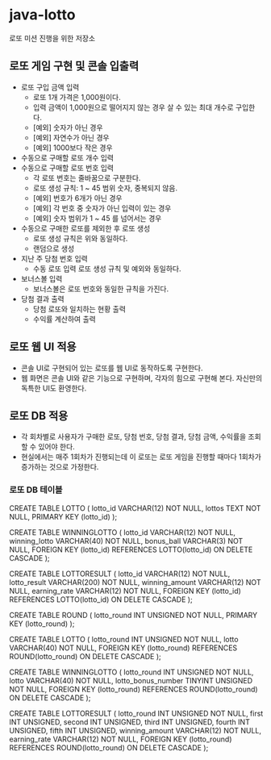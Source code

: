 # java-lotto
로또 미션 진행을 위한 저장소

## 로또 게임 구현 및 콘솔 입출력
- 로또 구입 금액 입력
  - 로또 1개 가격은 1,000원이다.
  - 입력 금액이 1,000원으로 떨어지지 않는 경우 살 수 있는 최대 개수로 구입한다.
  - [예외] 숫자가 아닌 경우
  - [예외] 자연수가 아닌 경우
  - [예외] 1000보다 작은 경우
- 수동으로 구매할 로또 개수 입력
- 수동으로 구매할 로또 번호 입력
  - 각 로또 번호는 줄바꿈으로 구분한다.
  - 로또 생성 규칙: 1 ~ 45 범위 숫자, 중복되지 않음.
  - [예외] 번호가 6개가 아닌 경우
  - [예외] 각 번호 중 숫자가 아닌 입력이 있는 경우
  - [예외] 숫자 범위가 1 ~ 45 를 넘어서는 경우
- 수동으로 구매한 로또를 제외한 후 로또 생성
  - 로또 생성 규칙은 위와 동일하다.
  - 랜덤으로 생성
- 지난 주 당첨 번호 입력
  - 수동 로또 입력 로또 생성 규칙 및 예외와 동일하다.
- 보너스볼 입력
  - 보너스볼은 로또 번호와 동일한 규칙을 가진다.
- 당첨 결과 출력
  - 당첨 로또와 일치하는 현황 출력
  - 수익률 계산하여 출력
  
## 로또 웹 UI 적용
- 콘솔 UI로 구현되어 있는 로또를 웹 UI로 동작하도록 구현한다.
- 웹 화면은 콘솔 UI와 같은 기능으로 구현하며, 각자의 힘으로 구현해 본다. 자신만의 독특한 UI도 환영한다.

## 로또 DB 적용
- 각 회차별로 사용자가 구매한 로또, 당첨 번호, 당첨 결과, 당첨 금액, 수익률을 조회할 수 있어야 한다.
- 현실에서는 매주 1회차가 진행되는데 이 로또는 로또 게임을 진행할 때마다 1회차가 증가하는 것으로 가정한다.

### 로또 DB 테이블
CREATE TABLE LOTTO (
	lotto_id VARCHAR(12) NOT NULL,
	lottos TEXT NOT NULL,
	PRIMARY KEY (lotto_id)
);

CREATE TABLE WINNINGLOTTO (
	lotto_id VARCHAR(12) NOT NULL,
	winning_lotto VARCHAR(40) NOT NULL,
	bonus_ball VARCHAR(3) NOT NULL,
	FOREIGN KEY (lotto_id)
	REFERENCES LOTTO(lotto_id) ON DELETE CASCADE
);

CREATE TABLE LOTTORESULT (
    lotto_id VARCHAR(12) NOT NULL,
	lotto_result VARCHAR(200) NOT NULL,
	winning_amount VARCHAR(12) NOT NULL,
	earning_rate VARCHAR(12) NOT NULL,
	FOREIGN KEY (lotto_id)
	REFERENCES LOTTO(lotto_id) ON DELETE CASCADE 
);




CREATE TABLE ROUND (
    lotto_round INT UNSIGNED NOT NULL,
    PRIMARY KEY (lotto_round)
);

CREATE TABLE LOTTO (
    lotto_round INT UNSIGNED NOT NULL,
    lotto VARCHAR(40) NOT NULL,
    FOREIGN KEY (lotto_round)
    REFERENCES ROUND(lotto_round) ON DELETE CASCADE
);

CREATE TABLE WINNINGLOTTO (
    lotto_round INT UNSIGNED NOT NULL,
    lotto VARCHAR(40) NOT NULL,
    lotto_bonus_number TINYINT UNSIGNED NOT NULL,
    FOREIGN KEY (lotto_round)
    REFERENCES ROUND(lotto_round) ON DELETE CASCADE
);

CREATE TABLE LOTTORESULT (
    lotto_round INT UNSIGNED NOT NULL,
    first INT UNSIGNED,
    second INT UNSIGNED,
    third INT UNSIGNED,
    fourth INT UNSIGNED,
    fifth INT UNSIGNED,
    winning_amount VARCHAR(12) NOT NULL,
    earning_rate VARCHAR(12) NOT NULL,
    FOREIGN KEY (lotto_round)
    REFERENCES ROUND(lotto_round) ON DELETE CASCADE
);
